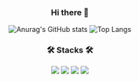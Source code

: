 <div align="center">
  
  ### Hi there 👋

  ![Anurag's GitHub stats](https://github-readme-stats.vercel.app/api?username=kdh5018&show_icons=true&theme=radical)
  ![Top Langs](https://github-readme-stats.vercel.app/api/top-langs/?username=kdh5018&layout=compact&theme=tokyonight)


   
  ### 🛠 Stacks 🛠
  <p>
    <img src="https://img.shields.io/badge/Swift-F05138?style=flat&logo=Swift&logoColor=000000"/>
    <img src="https://img.shields.io/badge/UIkit-2396F3?style=flat&logo=UIkit&logoColor=000000"/>
    <img src="https://img.shields.io/badge/Xcode-147EFB?style=flat&logo=Xcode&logoColor=000000"/>
    <img src="https://img.shields.io/badge/Git-F05032?style=flat&logo=Git&logoColor=000000"/>
  </p>

  <!--
  **kdh5018/kdh5018** is a ✨ _special_ ✨ repository because its `README.md` (this file) appears on your GitHub profile.

  Here are some ideas to get you started:

  - 🔭 I’m currently working on ...
  - 🌱 I’m currently learning ...
  - 👯 I’m looking to collaborate on ...
  - 🤔 I’m looking for help with ...
  - 💬 Ask me about ...
  - 📫 How to reach me: ...
  - 😄 Pronouns: ...
  - ⚡ Fun fact: ...
  -->
</div>
